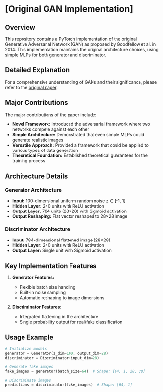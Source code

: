 # [Original GAN Implementation]

## Overview
This repository contains a PyTorch implementation of the original Generative Adversarial Network (GAN) as proposed by Goodfellow et al. in 2014. This implementation maintains the original architecture choices, using simple MLPs for both generator and discriminator.

## Detailed Explanation
For a comprehensive understanding of GANs and their significance, please refer to the [original paper](https://arxiv.org/abs/1406.2661).

## Major Contributions
The major contributions of the paper include:
- **Novel Framework:** Introduced the adversarial framework where two networks compete against each other
- **Simple Architecture:** Demonstrated that even simple MLPs could generate realistic images
- **Versatile Approach:** Provided a framework that could be applied to various types of data generation
- **Theoretical Foundation:** Established theoretical guarantees for the training process

## Architecture Details

### Generator Architecture
- **Input:** 100-dimensional uniform random noise z ∈ [-1, 1]
- **Hidden Layer:** 240 units with ReLU activation
- **Output Layer:** 784 units (28×28) with Sigmoid activation
- **Output Reshaping:** Flat vector reshaped to 28×28 image

### Discriminator Architecture
- **Input:** 784-dimensional flattened image (28×28)
- **Hidden Layer:** 240 units with ReLU activation
- **Output Layer:** Single unit with Sigmoid activation

## Key Implementation Features
1. **Generator Features:**
   - Flexible batch size handling
   - Built-in noise sampling
   - Automatic reshaping to image dimensions
   
2. **Discriminator Features:**
   - Integrated flattening in the architecture
   - Single probability output for real/fake classification

## Usage Example
```python
# Initialize models
generator = Generator(z_dim=100, output_dim=28)
discriminator = Discriminator(input_dim=28)

# Generate fake images
fake_images = generator(batch_size=64)  # Shape: [64, 1, 28, 28]

# Discriminate images
predictions = discriminator(fake_images)  # Shape: [64, 1]